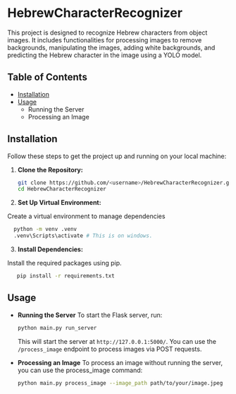 ﻿# HebrewCharacterRecognizer

This project is designed to recognize Hebrew characters from object images. It includes functionalities for processing images to remove backgrounds, manipulating the images, adding white backgrounds, and predicting the Hebrew character in the image using a YOLO model.

## Table of Contents

- [Installation](#installation)
- [Usage](#usage)
  - Running the Server
  - Processing an Image

## Installation

Follow these steps to get the project up and running on your local machine:

1. **Clone the Repository:**

   ```bash
   git clone https://github.com/<username>/HebrewCharacterRecognizer.git
   cd HebrewCharacterRecognizer
     ```

2. **Set Up Virtual Environment:**

Create a virtual environment to manage dependencies
  ```bash
    python -m venv .venv
    .venv\Scripts\activate # This is on windows.
  ```

3. **Install Dependencies:**

Install the required packages using pip.
 ```bash
    pip install -r requirements.txt
```

## Usage

- **Running the Server**
To start the Flask server, run:
    ```bash
    python main.py run_server
    ```
    
    This will start the server at `http://127.0.0.1:5000/`.
    You can use the `/process_image` endpoint to process images via POST requests.

- **Processing an Image**
To process an image without running the server, you can use the process_image command:
    ```bash
    python main.py process_image --image_path path/to/your/image.jpeg
    ```
